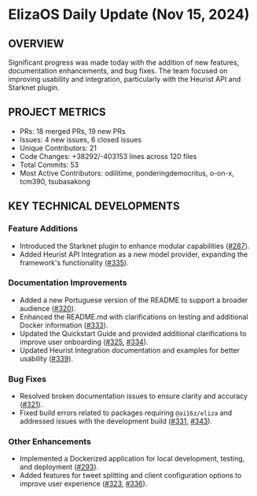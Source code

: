 # ElizaOS Daily Update (Nov 15, 2024)

## OVERVIEW 
Significant progress was made today with the addition of new features, documentation enhancements, and bug fixes. The team focused on improving usability and integration, particularly with the Heurist API and Starknet plugin.

## PROJECT METRICS
- PRs: 18 merged PRs, 19 new PRs
- Issues: 4 new issues, 6 closed issues
- Unique Contributors: 21
- Code Changes: +38292/-403153 lines across 120 files
- Total Commits: 53
- Most Active Contributors: odilitime, ponderingdemocritus, o-on-x, tcm390, tsubasakong

## KEY TECHNICAL DEVELOPMENTS

### Feature Additions
- Introduced the Starknet plugin to enhance modular capabilities ([#287](https://github.com/elizaos/eliza/pull/287)).
- Added Heurist API Integration as a new model provider, expanding the framework's functionality ([#335](https://github.com/elizaos/eliza/pull/335)).

### Documentation Improvements
- Added a new Portuguese version of the README to support a broader audience ([#320](https://github.com/elizaos/eliza/pull/320)).
- Enhanced the README.md with clarifications on testing and additional Docker information ([#333](https://github.com/elizaos/eliza/pull/333)).
- Updated the Quickstart Guide and provided additional clarifications to improve user onboarding ([#325](https://github.com/elizaos/eliza/pull/325), [#334](https://github.com/elizaos/eliza/pull/334)).
- Updated Heurist Integration documentation and examples for better usability ([#339](https://github.com/elizaos/eliza/pull/339)).

### Bug Fixes
- Resolved broken documentation issues to ensure clarity and accuracy ([#321](https://github.com/elizaos/eliza/pull/321)).
- Fixed build errors related to packages requiring `@ai16z/eliza` and addressed issues with the development build ([#331](https://github.com/elizaos/eliza/pull/331), [#343](https://github.com/elizaos/eliza/pull/343)).

### Other Enhancements
- Implemented a Dockerized application for local development, testing, and deployment ([#293](https://github.com/elizaos/eliza/pull/293)).
- Added features for tweet splitting and client configuration options to improve user experience ([#323](https://github.com/elizaos/eliza/pull/323), [#336](https://github.com/elizaos/eliza/pull/336)).